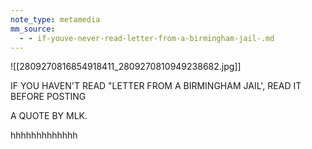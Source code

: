 ```yaml
---
note_type: metamedia
mm_source:
  - - if-youve-never-read-letter-from-a-birmingham-jail-.md
---
```


![[2809270816854918411_2809270810949238682.jpg]]

IF YOU HAVEN'T
READ "LETTER FROM
A BIRMINGHAM
JAIL', READ IT
BEFORE POSTING

A QUOTE BY MLK.

hhhhhhhhhhhhh

